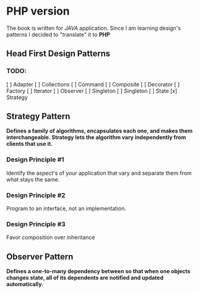 # PHP version
The book is written for *JAVA* application.
Since I am learning design's patterns I decided to "translate" it to **PHP**

## Head First Design Patterns

### TODO:
[ ] Adapter
[ ] Collections
[ ] Command
[ ] Composite
[ ] Decorator
[ ] Factory
[ ] Iterator
[ ] Observer
[ ] Singleton
[ ] Singleton
[ ] State
[x] Strategy

## Strategy Pattern
**Defines a family of algorithms, encapsulates each one, and makes them interchangeable. Strategy lets the algorithm vary independently from clients that use it.**

### Design Principle #1
Identify the aspect's of your application that vary and separate them from what stays the same.

### Design Principle #2
Program to an interface, not an implementation.

### Design Principle #3
Favor composition over inheritance


## Observer Pattern
**Defines a one-to-many dependency between so that when one objects changes state, all of its dependents are notified and updated automatically.**